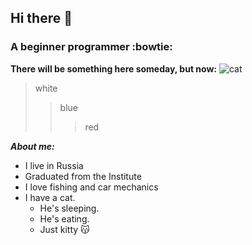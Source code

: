 ## Hi there 👋
### A beginner programmer :bowtie:
**There will be something here someday, but now:**
![cat](https://github.com/Jek5231/Jek5231/assets/81781720/4710e167-3734-4e4f-be5e-3ad611a9a536)

>white
>>blue
>>>red

***About me:***
+ I live in Russia
+ Graduated from the Institute
+ I love fishing and car mechanics
+ I have a cat.
  + He's sleeping.
  + He's eating.
  + Just kitty :kissing_cat:
